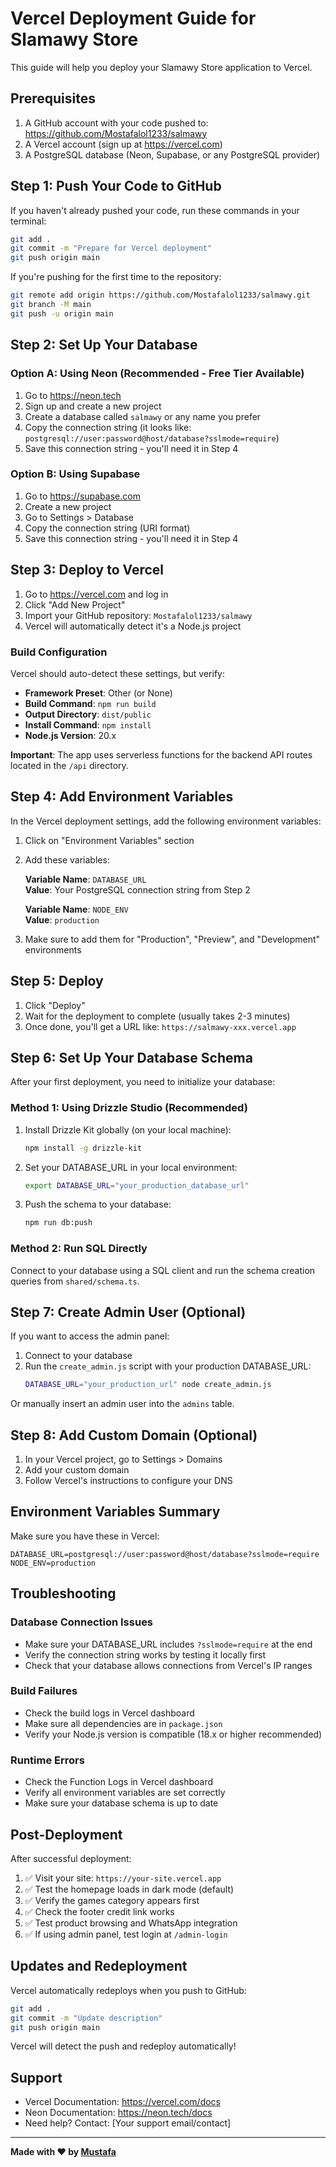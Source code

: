 # Vercel Deployment Guide for Slamawy Store

This guide will help you deploy your Slamawy Store application to Vercel.

## Prerequisites

1. A GitHub account with your code pushed to: https://github.com/Mostafalol1233/salmawy
2. A Vercel account (sign up at https://vercel.com)
3. A PostgreSQL database (Neon, Supabase, or any PostgreSQL provider)

## Step 1: Push Your Code to GitHub

If you haven't already pushed your code, run these commands in your terminal:

```bash
git add .
git commit -m "Prepare for Vercel deployment"
git push origin main
```

If you're pushing for the first time to the repository:

```bash
git remote add origin https://github.com/Mostafalol1233/salmawy.git
git branch -M main
git push -u origin main
```

## Step 2: Set Up Your Database

### Option A: Using Neon (Recommended - Free Tier Available)

1. Go to https://neon.tech
2. Sign up and create a new project
3. Create a database called `salmawy` or any name you prefer
4. Copy the connection string (it looks like: `postgresql://user:password@host/database?sslmode=require`)
5. Save this connection string - you'll need it in Step 4

### Option B: Using Supabase

1. Go to https://supabase.com
2. Create a new project
3. Go to Settings > Database
4. Copy the connection string (URI format)
5. Save this connection string - you'll need it in Step 4

## Step 3: Deploy to Vercel

1. Go to https://vercel.com and log in
2. Click "Add New Project"
3. Import your GitHub repository: `Mostafalol1233/salmawy`
4. Vercel will automatically detect it's a Node.js project

### Build Configuration

Vercel should auto-detect these settings, but verify:

- **Framework Preset**: Other (or None)
- **Build Command**: `npm run build`
- **Output Directory**: `dist/public`
- **Install Command**: `npm install`
- **Node.js Version**: 20.x

**Important**: The app uses serverless functions for the backend API routes located in the `/api` directory.

## Step 4: Add Environment Variables

In the Vercel deployment settings, add the following environment variables:

1. Click on "Environment Variables" section
2. Add these variables:

   **Variable Name**: `DATABASE_URL`  
   **Value**: Your PostgreSQL connection string from Step 2

   **Variable Name**: `NODE_ENV`  
   **Value**: `production`

3. Make sure to add them for "Production", "Preview", and "Development" environments

## Step 5: Deploy

1. Click "Deploy"
2. Wait for the deployment to complete (usually takes 2-3 minutes)
3. Once done, you'll get a URL like: `https://salmawy-xxx.vercel.app`

## Step 6: Set Up Your Database Schema

After your first deployment, you need to initialize your database:

### Method 1: Using Drizzle Studio (Recommended)

1. Install Drizzle Kit globally (on your local machine):
   ```bash
   npm install -g drizzle-kit
   ```

2. Set your DATABASE_URL in your local environment:
   ```bash
   export DATABASE_URL="your_production_database_url"
   ```

3. Push the schema to your database:
   ```bash
   npm run db:push
   ```

### Method 2: Run SQL Directly

Connect to your database using a SQL client and run the schema creation queries from `shared/schema.ts`.

## Step 7: Create Admin User (Optional)

If you want to access the admin panel:

1. Connect to your database
2. Run the `create_admin.js` script with your production DATABASE_URL:
   ```bash
   DATABASE_URL="your_production_url" node create_admin.js
   ```

Or manually insert an admin user into the `admins` table.

## Step 8: Add Custom Domain (Optional)

1. In your Vercel project, go to Settings > Domains
2. Add your custom domain
3. Follow Vercel's instructions to configure your DNS

## Environment Variables Summary

Make sure you have these in Vercel:

```
DATABASE_URL=postgresql://user:password@host/database?sslmode=require
NODE_ENV=production
```

## Troubleshooting

### Database Connection Issues

- Make sure your DATABASE_URL includes `?sslmode=require` at the end
- Verify the connection string works by testing it locally first
- Check that your database allows connections from Vercel's IP ranges

### Build Failures

- Check the build logs in Vercel dashboard
- Make sure all dependencies are in `package.json`
- Verify your Node.js version is compatible (18.x or higher recommended)

### Runtime Errors

- Check the Function Logs in Vercel dashboard
- Verify all environment variables are set correctly
- Make sure your database schema is up to date

## Post-Deployment

After successful deployment:

1. ✅ Visit your site: `https://your-site.vercel.app`
2. ✅ Test the homepage loads in dark mode (default)
3. ✅ Verify the games category appears first
4. ✅ Check the footer credit link works
5. ✅ Test product browsing and WhatsApp integration
6. ✅ If using admin panel, test login at `/admin-login`

## Updates and Redeployment

Vercel automatically redeploys when you push to GitHub:

```bash
git add .
git commit -m "Update description"
git push origin main
```

Vercel will detect the push and redeploy automatically!

## Support

- Vercel Documentation: https://vercel.com/docs
- Neon Documentation: https://neon.tech/docs
- Need help? Contact: [Your support email/contact]

---

**Made with ❤️ by [Mustafa](https://linktr.ee/Mustafa_Bemo)**
